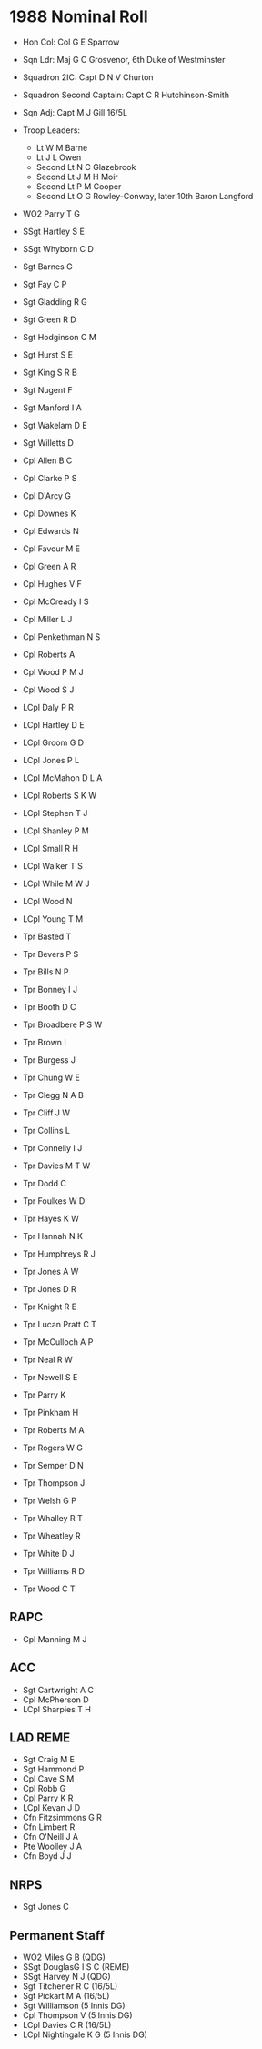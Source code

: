 # 1988 Nominal Roll

* Hon Col: Col G E Sparrow
* Sqn Ldr: Maj G C Grosvenor, 6th Duke of Westminster
* Squadron 2IC: Capt D N V Churton
* Squadron Second Captain: Capt C R Hutchinson-Smith
* Sqn Adj: Capt M J Gill 16/5L
* Troop Leaders:
  * Lt W M Barne
  * Lt J L Owen
  * Second Lt N C Glazebrook
  * Second Lt J M H Moir
  * Second Lt P M Cooper
  * Second Lt O G Rowley-Conway, later 10th Baron Langford

* WO2 Parry T G
* SSgt Hartley S E
* SSgt Whyborn C D
* Sgt Barnes G
* Sgt Fay C P
* Sgt Gladding R G
* Sgt Green R D
* Sgt Hodginson C M
* Sgt Hurst S E
* Sgt King S R B
* Sgt Nugent F
* Sgt Manford I A
* Sgt Wakelam D E
* Sgt Willetts D
* Cpl Allen B C
* Cpl Clarke P S
* Cpl D'Arcy G
* Cpl Downes K
* Cpl Edwards N
* Cpl Favour M E
* Cpl Green A R
* Cpl Hughes V F
* Cpl McCready I S
* Cpl Miller L J
* Cpl Penkethman N S
* Cpl Roberts A
* Cpl Wood P M J
* Cpl Wood S J
* LCpl Daly P R
* LCpl Hartley D E
* LCpl Groom G D
* LCpl Jones P L
* LCpl McMahon D L A
* LCpl Roberts S K W
* LCpl Stephen T J
* LCpl Shanley P M
* LCpl Small R H
* LCpl Walker T S
* LCpl While M W J
* LCpl Wood N
* LCpl Young T M
* Tpr Basted T
* Tpr Bevers P S
* Tpr Bills N P
* Tpr Bonney I J
* Tpr Booth D C
* Tpr Broadbere P S W
* Tpr Brown I
* Tpr Burgess J
* Tpr Chung W E
* Tpr Clegg N A B
* Tpr Cliff J W
* Tpr Collins L
* Tpr Connelly I J
* Tpr Davies M T W
* Tpr Dodd C
* Tpr Foulkes W D
* Tpr Hayes K W
* Tpr Hannah N K
* Tpr Humphreys R J
* Tpr Jones A W
* Tpr Jones D R
* Tpr Knight R E
* Tpr Lucan Pratt C T
* Tpr McCulloch A P
* Tpr Neal R W
* Tpr Newell S E
* Tpr Parry K
* Tpr Pinkham H
* Tpr Roberts M A
* Tpr Rogers W G
* Tpr Semper D N
* Tpr Thompson J
* Tpr Welsh G P
* Tpr Whalley R T
* Tpr Wheatley R
* Tpr White D J
* Tpr Williams R D
* Tpr Wood C T

## RAPC

* Cpl Manning M J

## ACC

* Sgt Cartwright A C
* Cpl McPherson D
* LCpl Sharpies T H

## LAD REME

* Sgt Craig M E
* Sgt Hammond P
* Cpl Cave S M
* Cpl Robb G
* Cpl Parry K R
* LCpl Kevan J D
* Cfn Fitzsimmons G R
* Cfn Limbert R
* Cfn O'Neill J A
* Pte Woolley J A
* Cfn Boyd J J

## NRPS

* Sgt Jones C

## Permanent Staff

* WO2 Miles G B (QDG)
* SSgt DouglasG I S C (REME)
* SSgt Harvey N J (QDG)
* Sgt Titchener R C (16/5L)
* Sgt Pickart M A (16/5L)
* Sgt Williamson (5 Innis DG)
* Cpl Thompson V (5 Innis DG)
* LCpl Davies C R (16/5L)
* LCpl Nightingale K G (5 Innis DG)
